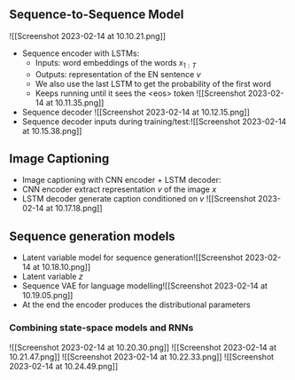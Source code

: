 ## Sequence-to-Sequence Model
![[Screenshot 2023-02-14 at 10.10.21.png]]
- Sequence encoder with LSTMs: 
	- Inputs: word embeddings of the words $x_{1:T}$
	- Outputs: representation of the EN sentence $v$
	- We also use the last LSTM to get the probability of the first word
	- Keeps running until it sees the <eos\> token ![[Screenshot 2023-02-14 at 10.11.35.png]]
- Sequence decoder
![[Screenshot 2023-02-14 at 10.12.15.png]]
- Sequence decoder inputs during training/test:![[Screenshot 2023-02-14 at 10.15.38.png]]

## Image Captioning
 - Image captioning with CNN encoder + LSTM decoder: 
 - CNN encoder extract representation $v$ of the image $x$
 - LSTM decoder generate caption conditioned on $v$
![[Screenshot 2023-02-14 at 10.17.18.png]]

## Sequence generation models
- Latent variable model for sequence generation![[Screenshot 2023-02-14 at 10.18.10.png]]
- Latent variable $z$
- Sequence VAE for language modelling![[Screenshot 2023-02-14 at 10.19.05.png]]
- At the end the encoder produces the distributional parameters

### Combining state-space models and RNNs
![[Screenshot 2023-02-14 at 10.20.30.png]]
![[Screenshot 2023-02-14 at 10.21.47.png]]
![[Screenshot 2023-02-14 at 10.22.33.png]]
![[Screenshot 2023-02-14 at 10.24.49.png]]
